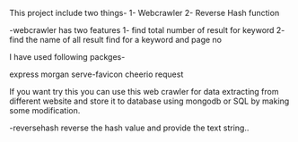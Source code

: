 This project include two things-
1- Webcrawler
2- Reverse Hash function

 -webcrawler has two features 
 1- find total number of result for keyword
 2- find the name of all result find for a keyword and page no

 I have used following packges-

 express
 morgan
 serve-favicon
 cheerio
 request

 If you want try this you can use this web crawler for data extracting from different website and store it to database using mongodb or SQL by making some modification.

 -reversehash reverse the hash value and provide the text string..

  
